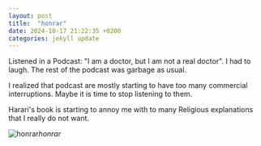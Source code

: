 ```yaml
---
layout: post
title:  "honrar"
date: 2024-10-17 21:22:35 +0200
categories: jekyll update
---
```


Listened in a Podcast: "I am a doctor, but I am not a real doctor". I had to laugh. The rest of the podcast was garbage as usual.   

I realized that podcast are mostly starting to have too many commercial interruptions. Maybe it is time to stop listening to them.   

Harari's book is starting to annoy me with to many Religious explanations that I really do not want.   

   




![honrar](https://lh3.googleusercontent.com/pw/AP1GczMUbvczffQ7pnulEgpujndEwPABeSIjAxjb7pDOFezK9im36SmzWyCwDcvIXxunQ3E-6iyCnuh91GTSKaCHHKHQLlbDC-jn826VC_W1ygMf2ARnavY=w0)*honrar*&nbsp;



[jekyll-docs]: https://jekyllrb.com/docs/home
[jekyll-gh]:   https://github.com/jekyll/jekyll
[jekyll-talk]: https://talk.jekyllrb.com/
